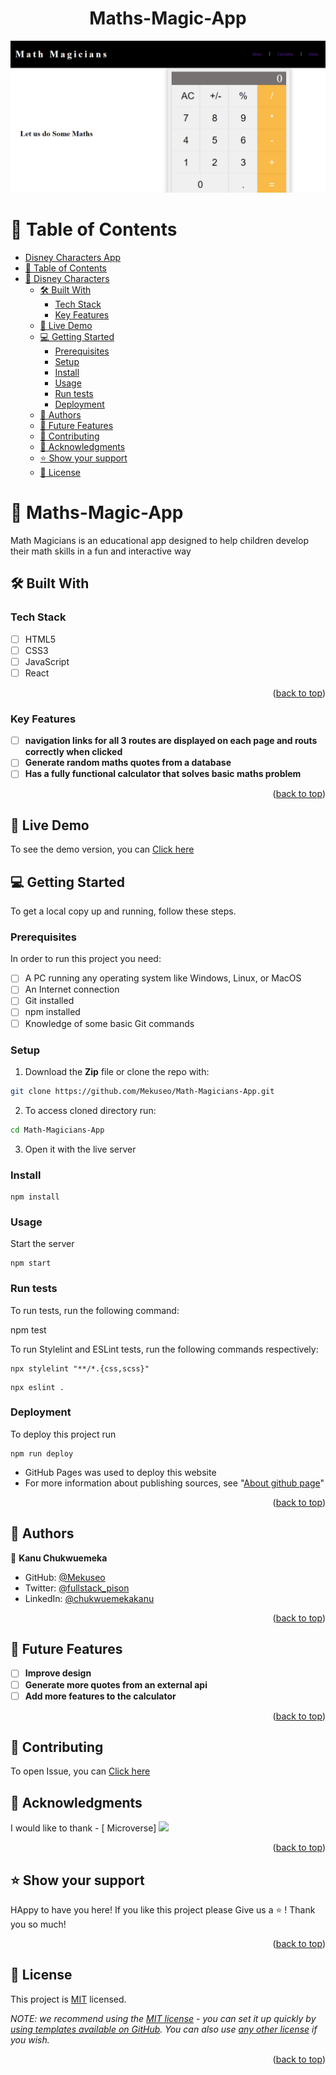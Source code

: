 <a name="readme-top"></a>

<div align="center">

# Maths-Magic-App <a name="about-project"></a>

![Maths-Magic-App](./src/images/Screenshot%20-%202023-02-21T222012.170.png)


</div>

<!-- TABLE OF CONTENTS -->

# 📗 Table of Contents

- [Disney Characters App ](#disney-characters-app-)
- [📗 Table of Contents](#-table-of-contents)
- [📖 Disney Characters ](#-disney-characters-)
  - [🛠 Built With ](#-built-with-)
    - [Tech Stack ](#tech-stack-)
    - [Key Features ](#key-features-)
  - [🚀 Live Demo ](#-live-demo-)
  - [💻 Getting Started ](#-getting-started-)
    - [Prerequisites](#prerequisites)
    - [Setup](#setup)
    - [Install](#install)
    - [Usage](#usage)
    - [Run tests ](#run-tests-)
    - [Deployment ](#deployment-)
  - [👥 Authors ](#-authors-)
  - [🔭 Future Features ](#-future-features-)
  - [🤝 Contributing ](#-contributing-)
  - [🙏 Acknowledgments ](#-acknowledgments-)
  - [⭐️ Show your support ](#️-show-your-support-)
  - [📝 License ](#-license-)


<!-- PROJECT DESCRIPTION -->

# 📖  Maths-Magic-App <a name="about-project"></a>

Math Magicians is an educational app designed to help children develop their math skills in a fun and interactive way

## 🛠 Built With <a name="built-with"></a>

### Tech Stack <a name="tech-stack"></a>

- [ ] HTML5
- [ ] CSS3
- [ ] JavaScript
- [ ] React

<p align="right">(<a href="#readme-top">back to top</a>)</p>

<!-- Features -->

### Key Features <a name="key-features"></a>

- [ ] **navigation links for all 3 routes are displayed on each page and routs correctly when clicked**
- [ ] **Generate random maths quotes from a database**
- [ ] **Has a fully functional calculator that solves basic maths problem**

<p align="right">(<a href="#readme-top">back to top</a>)</p>

## 🚀 Live Demo <a name="live-demo"></a>

To see the demo version, you can <a href="https://mekuseo.github.io/Math-Magicians-App/"> Click here </a>

<!-- GETTING STARTED -->

## 💻 Getting Started <a name="getting-started"></a>

To get a local copy up and running, follow these steps.


### Prerequisites

In order to run this project you need:

- [ ] A PC running any operating system like Windows, Linux, or MacOS
- [ ] An Internet connection
- [ ] Git installed
- [ ] npm installed
- [ ] Knowledge of some basic Git commands

### Setup

1. Download the **Zip** file or clone the repo with:
```bash
git clone https://github.com/Mekuseo/Math-Magicians-App.git
```
2. To access cloned directory run:
```bash
cd Math-Magicians-App
```
3. Open it with the live server

### Install
```
npm install
```

### Usage

Start the server

```
npm start
```

### Run tests <a name="run-tests"></a>

To run tests, run the following command:

npm test

To run Stylelint and ESLint tests, run the following commands respectively:

```
npx stylelint "**/*.{css,scss}"
```

```
npx eslint .
```

### Deployment <a name="deployment"></a>

To deploy this project run

```
npm run deploy
```

- GitHub Pages was used to deploy this website
- For more information about publishing sources, see "[About github page](https://docs.github.com/en/pages/getting-started-with-github-pages/about-github-pages#publishing-sources-for-github-pages-sites)"

<p align="right">(<a href="#readme-top">back to top</a>)</p>

<!-- AUTHORS -->

## 👥 Authors <a name="authors"></a>


👤 **Kanu Chukwuemeka**

- GitHub: [@Mekuseo](https://github.com/Mekuseo)
- Twitter: [@fullstack_pison](https://twitter.com/fullstack_pison)
- LinkedIn: [@chukwuemekakanu](https://www.linkedin.com/in/chukwuemekakanu)

<p align="right">(<a href="#readme-top">back to top</a>)</p>

<!-- FUTURE FEATURES -->

## 🔭 Future Features <a name="future-features"></a>

- [ ] **Improve design**
- [ ] **Generate more quotes from an external api**
- [ ] **Add more features to the calculator**

<p align="right">(<a href="#readme-top">back to top</a>)</p>

## 🤝 Contributing <a name="contributing"></a>

To open Issue, you can <a href="https://github.com/Mekuseo/Math-Magicians-App/issues"> Click here </a>


<!-- ACKNOWLEDGEMENTS -->

## 🙏 Acknowledgments <a name="acknowledgements"></a>


I would like to thank - [ Microverse]
 **![](https://img.shields.io/badge/Microverse-blueviolet)**

<p align="right">(<a href="#readme-top">back to top</a>)</p>

<!-- SUPPORT -->
## ⭐️ Show your support <a name="support"></a>

<!-- > Write a message to encourage readers to support your project -->
HAppy to have you here! If you like this project please Give us a ⭐️ !
Thank you so much!

<p align="right">(<a href="#readme-top">back to top</a>)</p>

<!-- LICENSE -->

## 📝 License <a name="license"></a>

This project is [MIT](https://github.com/Mekuseo/Disney-Characters---JS-Capstone/blob/dev/MIT.md) licensed.

_NOTE: we recommend using the [MIT license](https://choosealicense.com/licenses/mit/) - you can set it up quickly by [using templates available on GitHub](https://docs.github.com/en/communities/setting-up-your-project-for-healthy-contributions/adding-a-license-to-a-repository). You can also use [any other license](https://choosealicense.com/licenses/) if you wish._

<p align="right">(<a href="#readme-top">back to top</a>)</p>